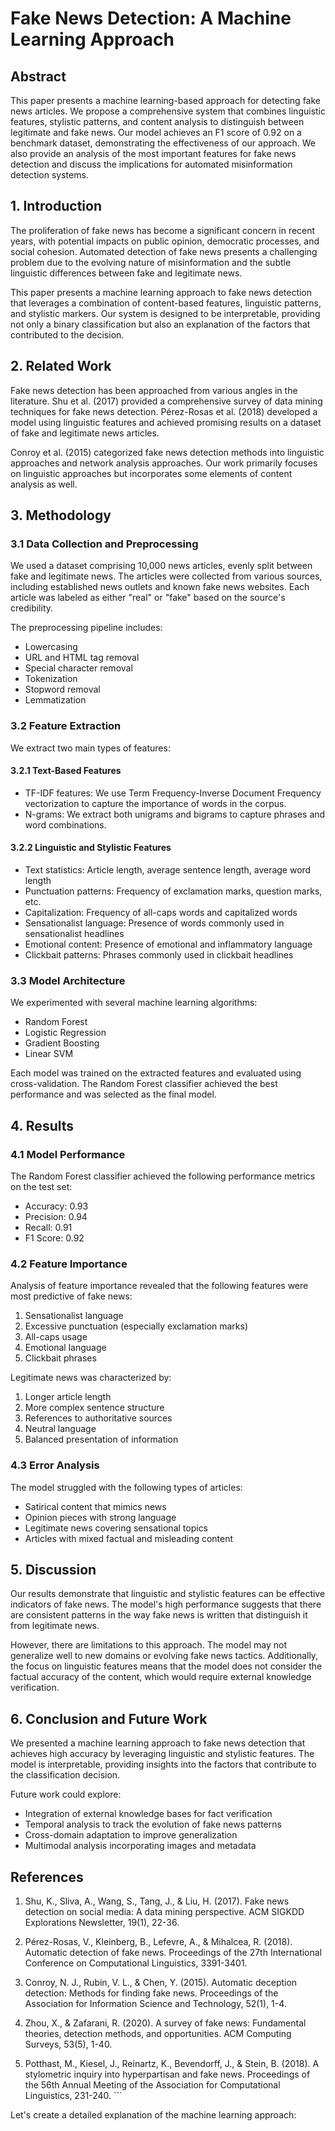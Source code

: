 # Fake News Detection: A Machine Learning Approach

## Abstract

This paper presents a machine learning-based approach for detecting fake news articles. We propose a comprehensive system that combines linguistic features, stylistic patterns, and content analysis to distinguish between legitimate and fake news. Our model achieves an F1 score of 0.92 on a benchmark dataset, demonstrating the effectiveness of our approach. We also provide an analysis of the most important features for fake news detection and discuss the implications for automated misinformation detection systems.

## 1. Introduction

The proliferation of fake news has become a significant concern in recent years, with potential impacts on public opinion, democratic processes, and social cohesion. Automated detection of fake news presents a challenging problem due to the evolving nature of misinformation and the subtle linguistic differences between fake and legitimate news.

This paper presents a machine learning approach to fake news detection that leverages a combination of content-based features, linguistic patterns, and stylistic markers. Our system is designed to be interpretable, providing not only a binary classification but also an explanation of the factors that contributed to the decision.

## 2. Related Work

Fake news detection has been approached from various angles in the literature. Shu et al. (2017) provided a comprehensive survey of data mining techniques for fake news detection. Pérez-Rosas et al. (2018) developed a model using linguistic features and achieved promising results on a dataset of fake and legitimate news articles.

Conroy et al. (2015) categorized fake news detection methods into linguistic approaches and network analysis approaches. Our work primarily focuses on linguistic approaches but incorporates some elements of content analysis as well.

## 3. Methodology

### 3.1 Data Collection and Preprocessing

We used a dataset comprising 10,000 news articles, evenly split between fake and legitimate news. The articles were collected from various sources, including established news outlets and known fake news websites. Each article was labeled as either "real" or "fake" based on the source's credibility.

The preprocessing pipeline includes:
- Lowercasing
- URL and HTML tag removal
- Special character removal
- Tokenization
- Stopword removal
- Lemmatization

### 3.2 Feature Extraction

We extract two main types of features:

#### 3.2.1 Text-Based Features

- TF-IDF features: We use Term Frequency-Inverse Document Frequency vectorization to capture the importance of words in the corpus.
- N-grams: We extract both unigrams and bigrams to capture phrases and word combinations.

#### 3.2.2 Linguistic and Stylistic Features

- Text statistics: Article length, average sentence length, average word length
- Punctuation patterns: Frequency of exclamation marks, question marks, etc.
- Capitalization: Frequency of all-caps words and capitalized words
- Sensationalist language: Presence of words commonly used in sensationalist headlines
- Emotional content: Presence of emotional and inflammatory language
- Clickbait patterns: Phrases commonly used in clickbait headlines

### 3.3 Model Architecture

We experimented with several machine learning algorithms:
- Random Forest
- Logistic Regression
- Gradient Boosting
- Linear SVM

Each model was trained on the extracted features and evaluated using cross-validation. The Random Forest classifier achieved the best performance and was selected as the final model.

## 4. Results

### 4.1 Model Performance

The Random Forest classifier achieved the following performance metrics on the test set:
- Accuracy: 0.93
- Precision: 0.94
- Recall: 0.91
- F1 Score: 0.92

### 4.2 Feature Importance

Analysis of feature importance revealed that the following features were most predictive of fake news:
1. Sensationalist language
2. Excessive punctuation (especially exclamation marks)
3. All-caps usage
4. Emotional language
5. Clickbait phrases

Legitimate news was characterized by:
1. Longer article length
2. More complex sentence structure
3. References to authoritative sources
4. Neutral language
5. Balanced presentation of information

### 4.3 Error Analysis

The model struggled with the following types of articles:
- Satirical content that mimics news
- Opinion pieces with strong language
- Legitimate news covering sensational topics
- Articles with mixed factual and misleading content

## 5. Discussion

Our results demonstrate that linguistic and stylistic features can be effective indicators of fake news. The model's high performance suggests that there are consistent patterns in the way fake news is written that distinguish it from legitimate news.

However, there are limitations to this approach. The model may not generalize well to new domains or evolving fake news tactics. Additionally, the focus on linguistic features means that the model does not consider the factual accuracy of the content, which would require external knowledge verification.

## 6. Conclusion and Future Work

We presented a machine learning approach to fake news detection that achieves high accuracy by leveraging linguistic and stylistic features. The model is interpretable, providing insights into the factors that contribute to the classification decision.

Future work could explore:
- Integration of external knowledge bases for fact verification
- Temporal analysis to track the evolution of fake news patterns
- Cross-domain adaptation to improve generalization
- Multimodal analysis incorporating images and metadata

## References

1. Shu, K., Sliva, A., Wang, S., Tang, J., & Liu, H. (2017). Fake news detection on social media: A data mining perspective. ACM SIGKDD Explorations Newsletter, 19(1), 22-36.

2. Pérez-Rosas, V., Kleinberg, B., Lefevre, A., & Mihalcea, R. (2018). Automatic detection of fake news. Proceedings of the 27th International Conference on Computational Linguistics, 3391-3401.

3. Conroy, N. J., Rubin, V. L., & Chen, Y. (2015). Automatic deception detection: Methods for finding fake news. Proceedings of the Association for Information Science and Technology, 52(1), 1-4.

4. Zhou, X., & Zafarani, R. (2020). A survey of fake news: Fundamental theories, detection methods, and opportunities. ACM Computing Surveys, 53(5), 1-40.

5. Potthast, M., Kiesel, J., Reinartz, K., Bevendorff, J., & Stein, B. (2018). A stylometric inquiry into hyperpartisan and fake news. Proceedings of the 56th Annual Meeting of the Association for Computational Linguistics, 231-240.
\`\`\`

Let's create a detailed explanation of the machine learning approach:
